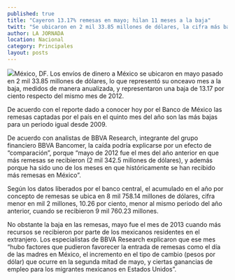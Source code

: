 ```yaml
---
published: true
title: "Cayeron 13.17% remesas en mayo; hilan 11 meses a la baja"
twitt: "Se ubicaron en 2 mil 33.85 millones de dólares, la cifra más baja para un periodo igual desde 2009, según un informe del Banco de México"
author: LA JORNADA
location: Nacional
category: Principales
layout: posts
---
```


![](http://i.imgur.com/Idx2QQSm.jpg)México, DF. Los envíos de dinero a México se ubicaron en mayo pasado en 2 mil 33.85 millones de dólares, lo que representó su onceavo mes a la baja, medidos de manera anualizada, y representaron una baja de 13.17 por ciento respecto del mismo mes de 2012.

De acuerdo con el reporte dado a conocer hoy por el Banco de México las remesas captadas por el país en el quinto mes del año son las más bajas para un periodo igual desde 2009.

De acuerdo con analistas de BBVA Research, integrante del grupo financiero BBVA Bancomer, la caída podría explicarse por un efecto de “comparación”, porque “mayo de 2012 fue el mes del año anterior en que más remesas se recibieron (2 mil 342.5 millones de dólares), y además porque ha sido uno de los meses en que históricamente se han recibido más remesas en México”.

Según los datos liberados por el banco central, el acumulado en el año por concepto de remesas se ubica en 8 mil 758.14 millones de dólares, cifra menor en mil 2 millones, 10.26 por ciento, menor al mismo periodo del año anterior, cuando se recibieron 9 mil 760.23 millones.

No obstante la baja en las remesas, mayo fue el mes de 2013 cuando más recursos se recibieron por parte de los mexicanos residentes en el extranjero. Los especialistas de BBVA Research explicaron que ese mes “hubo factores que pudieron favorecer la entrada de remesas como el día de las madres en México, el incremento en el tipo de cambio (pesos por dólar) que ocurre en la segunda mitad de mayo, y ciertas ganancias de empleo para los migrantes mexicanos en Estados Unidos”.
